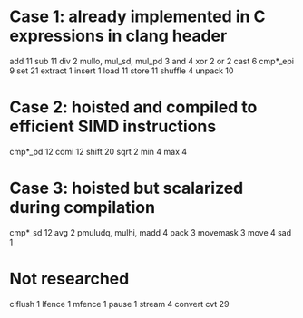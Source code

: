 # Case 1: already implemented in C expressions in clang header
add 11
sub 11
div 2
mullo, mul_sd, mul_pd 3
and 4
xor 2
or 2
cast 6
cmp*_epi 9
set 21
extract 1
insert 1
load 11
store 11
shuffle 4
unpack 10

# Case 2: hoisted and compiled to efficient SIMD instructions
cmp*_pd 12
comi 12
shift 20
sqrt 2
min 4
max 4

# Case 3: hoisted but scalarized during compilation
cmp*_sd 12
avg 2
pmuludq, mulhi, madd 4
pack 3
movemask 3
move 4
sad 1

# Not researched
clflush 1
lfence 1
mfence 1
pause 1
stream 4
convert cvt 29
